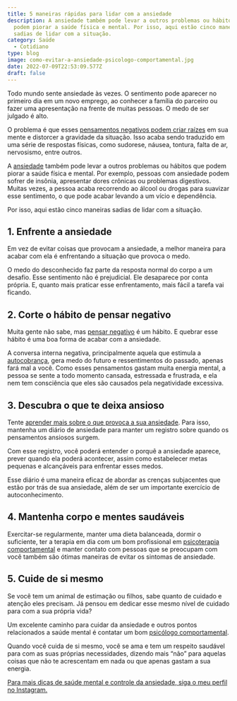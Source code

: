 ```yaml
---
title: 5 maneiras rápidas para lidar com a ansiedade
description: A ansiedade também pode levar a outros problemas ou hábitos que
  podem piorar a saúde física e mental. Por isso, aqui estão cinco maneiras
  sadias de lidar com a situação.
category: Saúde
  - Cotidiano
type: blog
image: como-evitar-a-ansiedade-psicologo-comportamental.jpg
date: 2022-07-09T22:53:09.577Z
draft: false
---
```


Todo mundo sente ansiedade às vezes. O sentimento pode aparecer no primeiro dia em um novo emprego, ao conhecer a família do parceiro ou fazer uma apresentação na frente de muitas pessoas. O medo de ser julgado é alto.

O problema é que esses [pensamentos negativos podem criar raízes](/7-sinais-que-voce-precisa-fazer-terapia/) em sua mente e distorcer a gravidade da situação. Isso acaba sendo traduzido em uma série de respostas físicas, como sudorese, náusea, tontura, falta de ar, nervosismo, entre outros.

A [ansiedade](https://yuribusin.com.br/terapia-para-ansiedade/) também pode levar a outros problemas ou hábitos que podem piorar a saúde física e mental. Por exemplo, pessoas com ansiedade podem sofrer de insônia, apresentar dores crônicas ou problemas digestivos. Muitas vezes, a pessoa acaba recorrendo ao álcool ou drogas para suavizar esse sentimento, o que pode acabar levando a um vício e dependência.

Por isso, aqui estão cinco maneiras sadias de lidar com a situação.

## 1. Enfrente a ansiedade

Em vez de evitar coisas que provocam a ansiedade, a melhor maneira para acabar com ela é enfrentando a situação que provoca o medo.

O medo do desconhecido faz parte da resposta normal do corpo a um desafio. Esse sentimento não é prejudicial. Ele desaparece por conta própria. E, quanto mais praticar esse enfrentamento, mais fácil a tarefa vai ficando.

## 2. Corte o hábito de pensar negativo

Muita gente não sabe, mas [pensar negativo](https://yuribusin.com.br/como-se-livrar-de-pensamentos-negativos/) é um hábito. E quebrar esse hábito é uma boa forma de acabar com a ansiedade.

A conversa interna negativa, principalmente aquela que estimula a [autocobrança](/5-dicas-para-evitar-a-autocobranca/), gera medo do futuro e ressentimentos do passado, apenas fará mal a você. Como esses pensamentos gastam muita energia mental, a pessoa se sente a todo momento cansada, estressada e frustrada, e ela nem tem consciência que eles são causados pela negatividade excessiva.

## 3. Descubra o que te deixa ansioso

Tente [aprender mais sobre o que provoca a sua ansiedade](/inteligencia-emocional-voce-sabe-o-que-e/). Para isso, mantenha um diário de ansiedade para manter um registro sobre quando os pensamentos ansiosos surgem.

Com esse registro, você poderá entender o porquê a ansiedade aparece, prever quando ela poderá acontecer, assim como estabelecer metas pequenas e alcançáveis ​​para enfrentar esses medos.

Esse diário é uma maneira eficaz de abordar as crenças subjacentes que estão por trás de sua ansiedade, além de ser um importante exercício de autoconhecimento.

## 4. Mantenha corpo e mentes saudáveis

Exercitar-se regularmente, manter uma dieta balanceada, dormir o suficiente, ter a terapia em dia com um bom profissional em [psicoterapia comportamental](https://yuribusin.com.br/) e manter contato com pessoas que se preocupam com você também são ótimas maneiras de evitar os sintomas de ansiedade.

## 5. Cuide de si mesmo

Se você tem um animal de estimação ou filhos, sabe quanto de cuidado e atenção eles precisam. Já pensou em dedicar esse mesmo nível de cuidado para com a sua própria vida?

Um excelente caminho para cuidar da ansiedade e outros pontos relacionados a saúde mental é contatar um bom [psicólogo comportamental](https://yuribusin.com.br/).

Quando você cuida de si mesmo, você se ama e tem um respeito saudável para com as suas próprias necessidades, dizendo mais “não” para aquelas coisas que não te acrescentam em nada ou que apenas gastam a sua energia.

[Para mais dicas de saúde mental e controle da ansiedade, siga o meu perfil no Instagram.](https://www.instagram.com/dryuribusin/)
